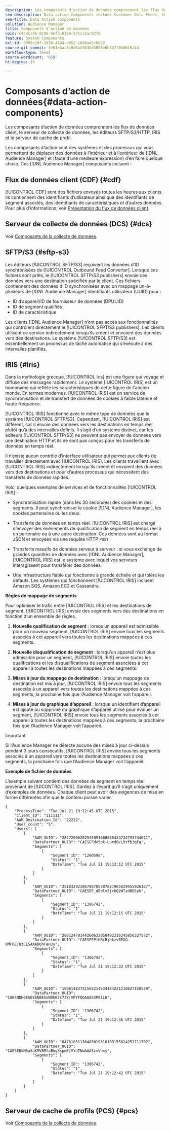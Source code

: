 ```yaml
---
description: Les composants d’action de données comprennent les flux de données client, le serveur de collecte de données, les éditeurs SFTP/S3/HTTP, IRIS et le serveur de cache de profil.
seo-description: Data action components include Customer Data Feeds, the Data Collection Server, SFTP/S3/HTTP publishers, IRIS, and the Profile Cache Server.
seo-title: Data Action Components
solution: Audience Manager
title: Composants d’action de données
uuid: c4c4cc46-8c96-4ef5-8269-571cc5ac9276
feature: System Components
exl-id: 8065c19f-1930-4164-a952-1686aa5cb622
source-git-commit: fe01ebac8c0d0ad3630d3853e0bf32f0b00f6a44
workflow-type: tm+mt
source-wordcount: '658'
ht-degree: 1%

---
```


# Composants d’action de données{#data-action-components}

Les composants d’action de données comprennent les flux de données client, le serveur de collecte de données, les éditeurs SFTP/S3/HTTP, IRIS et le serveur de cache de profil.

<!-- 

c_compact.xml

 -->

Les composants d’action sont des systèmes et des processus qui vous permettent de déplacer des données à l’intérieur et à l’extérieur de [!DNL Audience Manager] et (faute d’une meilleure expression) d’en faire quelque chose. Ces [!DNL Audience Manager] composants incluent :

## Flux de données client (CDF) {#cdf}

[!UICONTROL CDF] sont des fichiers envoyés toutes les heures aux clients. Ils contiennent des identifiants d’utilisateur ainsi que des identifiants de segment associés, des identifiants de caractéristiques et d’autres données. Pour plus d’informations, voir [Présentation du flux de données client](../../features/cdf-files.md).

## Serveur de collecte de données (DCS) {#dcs}

Voir [Composants de la collecte de données](../../reference/system-components/components-data-collection.md).

## SFTP/S3 {#sftp-s3}

Les éditeurs [!UICONTROL SFTP/S3] reçoivent les données d’ID synchronisées de [!UICONTROL Outbound Feed Converter]. Lorsque ces fichiers sont prêts, le [!UICONTROL SFTP/S3 publishers] envoie ces données vers une destination spécifiée par le client. Ces fichiers contiennent des données d’ID synchronisées avec un mappage un-à-plusieurs de [!DNL Audience Manager] identifiants utilisateur (UUID) pour :

* ID d’appareil/ID de fournisseur de données (DPUUID)
* ID de segment qualifiés
* ID de caractéristique

Les clients [!DNL Audience Manager] n’ont pas accès aux fonctionnalités qui contrôlent directement le [!UICONTROL SFPT/S3 publishers]. Les clients utilisent ce service indirectement lorsqu’ils créent et envoient des données vers des destinations. Le système [!UICONTROL SFTP/S3] est essentiellement un processus de tâche automatisé qui s’exécute à des intervalles planifiés.

## IRIS {#iris}

Dans la mythologie grecque, [!UICONTROL Iris] est une figure qui voyage et diffuse des messages rapidement. Le système [!UICONTROL IRIS] est un homonyme qui reflète les caractéristiques de cette figure de l&#39;ancien monde. En termes modernes, [!UICONTROL IRIS] est un service de synchronisation et de transfert de données de cookies à faible latence et haute fréquence.

[!UICONTROL IRIS] fonctionne avec le même type de données que le système [!UICONTROL SFTP/S3]. Cependant, [!UICONTROL IRIS] est différent, car il envoie des données vers les destinations en temps réel plutôt qu’à des intervalles définis. Il s’agit d’un système distinct, car les éditeurs [!UICONTROL SFTP/S3] ne peuvent pas envoyer de données vers une destination HTTP et ils ne sont pas conçus pour les transferts de données en temps réel.

Il n’existe aucun contrôle d’interface utilisateur qui permet aux clients de travailler directement avec [!UICONTROL IRIS]. Les clients travaillent avec [!UICONTROL IRIS] indirectement lorsqu’ils créent et envoient des données vers des destinations et pour d’autres processus qui nécessitent des transferts de données rapides.

Voici quelques exemples de services et de fonctionnalités [!UICONTROL IRIS] :

* Synchronisation rapide (dans les 30 secondes) des cookies et des segments. Il peut synchroniser le cookie [!DNL Audience Manager], les cookies partenaires ou les deux.
* Transferts de données en temps réel. [!UICONTROL IRIS] est chargé d’envoyer des événements de qualification de segment en temps réel à un partenaire ou à une autre destination. Ces données sont au format JSON et envoyées via une requête HTTP `POST`.

* Transferts massifs de données serveur à serveur : si vous exchange de grandes quantités de données avec [!DNL Audience Manager], [!UICONTROL IRIS] est le système avec lequel vos serveurs interagissent pour transférer des données.

* Une infrastructure fiable qui fonctionne à grande échelle et qui tolère les défauts. Les systèmes qui fonctionnent [!UICONTROL IRIS] incluent Amazon SQS, Amazon EC2 et Cassandra.

**Règles de mappage de segments**

Pour optimiser le trafic entre [!UICONTROL IRIS] et les destinations de segment, [!UICONTROL IRIS] envoie des segments vers des destinations en fonction d’un ensemble de règles.

1. **Nouvelle qualification de segment** : lorsqu’un appareil est admissible pour un nouveau segment, [!UICONTROL IRIS] envoie tous les segments associés à cet appareil vers toutes les destinations mappées à ces segments.

1. **Nouvelle disqualification de segment** : lorsqu’un appareil n’est plus admissible pour un segment, [!UICONTROL IRIS] envoie toutes les qualifications et les disqualifications de segment associées à cet appareil à toutes les destinations mappées à ces segments.

1. **Mises à jour du mappage de destination** : lorsqu’un mappage de destination est mis à jour, [!UICONTROL IRIS] envoie tous les segments associés à un appareil vers toutes les destinations mappées à ces segments, la prochaine fois que l’Audience Manager voit l’appareil.

1. **Mises à jour du graphique d’appareil** : lorsque un identifiant d’appareil est ajouté ou supprimé du graphique d’appareil utilisé pour évaluer un segment, [!UICONTROL IRIS] envoie tous les segments associés à cet appareil à toutes les destinations mappées à ces segments, la prochaine fois que l’Audience Manager voit l’appareil.

>[!IMPORTANT]
>
>Si l’Audience Manager ne détecte aucune des mises à jour ci-dessus pendant 3 jours consécutifs, [!UICONTROL IRIS] envoie tous les segments associés à un appareil vers toutes les destinations mappées à ces segments, la prochaine fois que l’Audience Manager voit l’appareil.

**Exemple de fichier de données**

L’exemple suivant contient des données de segment en temps réel provenant de [!UICONTROL IRIS]. Gardez à l’esprit qu’il s’agit uniquement d’exemples de données. Chaque client peut avoir des exigences de mise en forme différentes afin que le contenu puisse varier.

```
{
    "ProcessTime": "Tue Jul 21 19:12:45 UTC 2015",
    "Client_ID": "111111",
    "AAM_Destination_Id": "22222",
    "User_count": "5",
    "Users": [
        {
            "AAM_UUID": "28272096202945091600036434734793744071",
            "DataPartner_UUID": "CAESEFdv5pk-Lurd8vL9Yfb3qFg",
            "Segments": [
                {
                    "Segment_ID": "1200598",
                    "Status": "1",
                    "DateTime": "Tue Jul 21 19:12:12 UTC 2015"
                }
            ]
        },
        {
            "AAM_UUID": "35183292386788708387827965829455926157",
            "DataPartner_UUID": "CAESEF_d8blvZjchQ2WTzdB65yk",
            "Segments": [
                {
                    "Segment_ID": "1306742",
                    "Status": "1",
                    "DateTime": "Tue Jul 21 19:12:15 UTC 2015"
                }
            ]
        },
        {
            "AAM_UUID": "28012470144260632050402316345856327572",
            "DataPartner_UUID": "CAESEEPfHBiRjhkzvBPXQ-0MFRE|UzCESAAABOnFeHJy",
            "Segments": [
                {
                    "Segment_ID": "1306742",
                    "Status": "1",
                    "DateTime": "Tue Jul 21 19:12:33 UTC 2015"
                }
            ]
        },
        {
            "AAM_UUID": "18981483751565214534184221210627150539",
            "DataPartner_UUID": "CAK4NDH0ESEE6NBEhoWDkB7s7ZY|VPYFQQAAASXPElL0",
            "Segments": [
                {
                    "Segment_ID": "1306742",
                    "Status": "1",
                    "DateTime": "Tue Jul 21 19:12:36 UTC 2015"
                }
            ]
        },
        {
            "AAM_UUID": "04761851136483019318109155624251711702",
            "DataPartner_UUID": "CAESEDkM5aSaKMV8MfaBhgSspmE|VYnTNwAAASzvVhxy",
            "Segments": [
                {
                    "Segment_ID": "1306742",
                    "Status": "1",
                    "DateTime": "Tue Jul 21 19:12:42 UTC 2015"
                }
            ]
        }
    ]
}
```

## Serveur de cache de profils (PCS) {#pcs}

Voir [Composants de la collecte de données](../../reference/system-components/components-data-collection.md).
